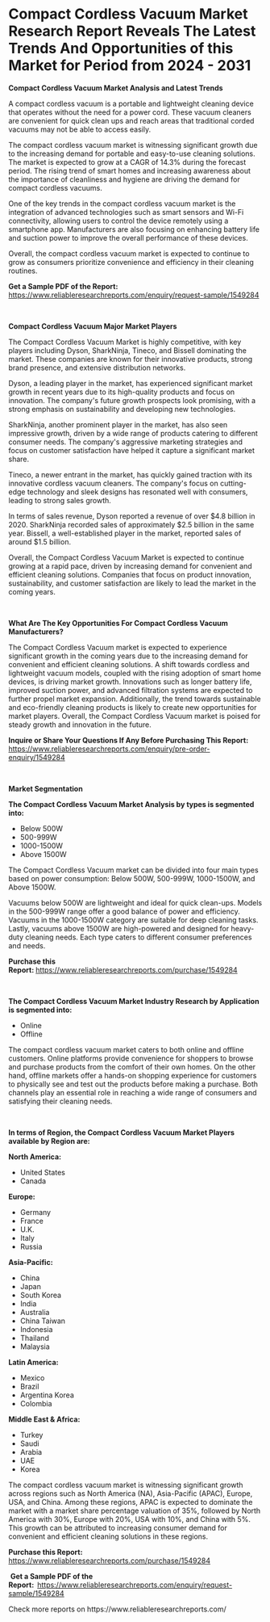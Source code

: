 <p><h1>Compact Cordless Vacuum Market Research Report Reveals The Latest Trends And Opportunities of this Market for Period from 2024 - 2031</h1></p><p><strong>Compact Cordless Vacuum Market Analysis and Latest Trends</strong></p>
<p><p>A compact cordless vacuum is a portable and lightweight cleaning device that operates without the need for a power cord. These vacuum cleaners are convenient for quick clean ups and reach areas that traditional corded vacuums may not be able to access easily.</p><p>The compact cordless vacuum market is witnessing significant growth due to the increasing demand for portable and easy-to-use cleaning solutions. The market is expected to grow at a CAGR of 14.3% during the forecast period. The rising trend of smart homes and increasing awareness about the importance of cleanliness and hygiene are driving the demand for compact cordless vacuums.</p><p>One of the key trends in the compact cordless vacuum market is the integration of advanced technologies such as smart sensors and Wi-Fi connectivity, allowing users to control the device remotely using a smartphone app. Manufacturers are also focusing on enhancing battery life and suction power to improve the overall performance of these devices.</p><p>Overall, the compact cordless vacuum market is expected to continue to grow as consumers prioritize convenience and efficiency in their cleaning routines.</p></p>
<p><strong>Get a Sample PDF of the Report:&nbsp;</strong> <a href="https://www.reliableresearchreports.com/enquiry/request-sample/1549284">https://www.reliableresearchreports.com/enquiry/request-sample/1549284</a></p>
<p>&nbsp;</p>
<p><strong>Compact Cordless Vacuum Major Market Players</strong></p>
<p><p>The Compact Cordless Vacuum Market is highly competitive, with key players including Dyson, SharkNinja, Tineco, and Bissell dominating the market. These companies are known for their innovative products, strong brand presence, and extensive distribution networks.</p><p>Dyson, a leading player in the market, has experienced significant market growth in recent years due to its high-quality products and focus on innovation. The company's future growth prospects look promising, with a strong emphasis on sustainability and developing new technologies.</p><p>SharkNinja, another prominent player in the market, has also seen impressive growth, driven by a wide range of products catering to different consumer needs. The company's aggressive marketing strategies and focus on customer satisfaction have helped it capture a significant market share.</p><p>Tineco, a newer entrant in the market, has quickly gained traction with its innovative cordless vacuum cleaners. The company's focus on cutting-edge technology and sleek designs has resonated well with consumers, leading to strong sales growth.</p><p>In terms of sales revenue, Dyson reported a revenue of over $4.8 billion in 2020. SharkNinja recorded sales of approximately $2.5 billion in the same year. Bissell, a well-established player in the market, reported sales of around $1.5 billion.</p><p>Overall, the Compact Cordless Vacuum Market is expected to continue growing at a rapid pace, driven by increasing demand for convenient and efficient cleaning solutions. Companies that focus on product innovation, sustainability, and customer satisfaction are likely to lead the market in the coming years.</p></p>
<p>&nbsp;</p>
<p><strong>What Are The Key Opportunities For Compact Cordless Vacuum Manufacturers?</strong></p>
<p><p>The Compact Cordless Vacuum market is expected to experience significant growth in the coming years due to the increasing demand for convenient and efficient cleaning solutions. A shift towards cordless and lightweight vacuum models, coupled with the rising adoption of smart home devices, is driving market growth. Innovations such as longer battery life, improved suction power, and advanced filtration systems are expected to further propel market expansion. Additionally, the trend towards sustainable and eco-friendly cleaning products is likely to create new opportunities for market players. Overall, the Compact Cordless Vacuum market is poised for steady growth and innovation in the future.</p></p>
<p><strong>Inquire or Share Your Questions If Any Before Purchasing This Report:</strong> <a href="https://www.reliableresearchreports.com/enquiry/pre-order-enquiry/1549284">https://www.reliableresearchreports.com/enquiry/pre-order-enquiry/1549284</a></p>
<p>&nbsp;</p>
<p><strong>Market Segmentation</strong></p>
<p><strong>The Compact Cordless Vacuum Market Analysis by types is segmented into:</strong></p>
<p><ul><li>Below 500W</li><li>500-999W</li><li>1000-1500W</li><li>Above 1500W</li></ul></p>
<p><p>The Compact Cordless Vacuum market can be divided into four main types based on power consumption: Below 500W, 500-999W, 1000-1500W, and Above 1500W. </p><p>Vacuums below 500W are lightweight and ideal for quick clean-ups. Models in the 500-999W range offer a good balance of power and efficiency. Vacuums in the 1000-1500W category are suitable for deep cleaning tasks. Lastly, vacuums above 1500W are high-powered and designed for heavy-duty cleaning needs. Each type caters to different consumer preferences and needs.</p></p>
<p><strong>Purchase this Report:&nbsp;</strong><a href="https://www.reliableresearchreports.com/purchase/1549284">https://www.reliableresearchreports.com/purchase/1549284</a></p>
<p>&nbsp;</p>
<p><strong>The Compact Cordless Vacuum Market Industry Research by Application is segmented into:</strong></p>
<p><ul><li>Online</li><li>Offline</li></ul></p>
<p><p>The compact cordless vacuum market caters to both online and offline customers. Online platforms provide convenience for shoppers to browse and purchase products from the comfort of their own homes. On the other hand, offline markets offer a hands-on shopping experience for customers to physically see and test out the products before making a purchase. Both channels play an essential role in reaching a wide range of consumers and satisfying their cleaning needs.</p></p>
<p>&nbsp;</p>
<p><strong>In terms of Region, the Compact Cordless Vacuum Market Players available by Region are:</strong></p>
<p>
    <p> <strong> North America: </strong>
        <ul>
            <li>United States</li>
            <li>Canada</li>
        </ul>
        </p> 
    <p> <strong> Europe: </strong>
        <ul>
            <li>Germany</li>
            <li>France</li>
            <li>U.K.</li>
            <li>Italy</li>
            <li>Russia</li>
        </ul>
        </p> 
    <p> <strong> Asia-Pacific: </strong>
        <ul>
            <li>China</li>
            <li>Japan</li>
            <li>South Korea</li>
            <li>India</li>
            <li>Australia</li>
            <li>China Taiwan</li>
            <li>Indonesia</li>
            <li>Thailand</li>
            <li>Malaysia</li>
        </ul>
        </p> 
    <p> <strong> Latin America: </strong>
        <ul>
            <li>Mexico</li>
            <li>Brazil</li>
            <li>Argentina Korea</li>
            <li>Colombia</li>
        </ul>
        </p> 
    <p> <strong> Middle East & Africa: </strong>
        <ul>
            <li>Turkey</li>
            <li>Saudi</li>
            <li>Arabia</li>
            <li>UAE</li>
            <li>Korea</li>
        </ul>
    </p>
    </p>
<p><p>The compact cordless vacuum market is witnessing significant growth across regions such as North America (NA), Asia-Pacific (APAC), Europe, USA, and China. Among these regions, APAC is expected to dominate the market with a market share percentage valuation of 35%, followed by North America with 30%, Europe with 20%, USA with 10%, and China with 5%. This growth can be attributed to increasing consumer demand for convenient and efficient cleaning solutions in these regions.</p></p>
<p><strong>Purchase this Report: </strong><a href="https://www.reliableresearchreports.com/purchase/1549284">https://www.reliableresearchreports.com/purchase/1549284</a></p>
<p>&nbsp;<strong>Get a Sample PDF of the Report:&nbsp;&nbsp;</strong><a href="https://www.reliableresearchreports.com/enquiry/request-sample/1549284">https://www.reliableresearchreports.com/enquiry/request-sample/1549284</a></p>
<p><strong></strong></p>
<p>Check more reports on https://www.reliableresearchreports.com/</p>